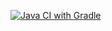 [![Java CI with Gradle](https://github.com/Nuriko13/CardDebit/actions/workflows/gradle.yml/badge.svg)](https://github.com/Nuriko13/CardDebit/actions/workflows/gradle.yml)